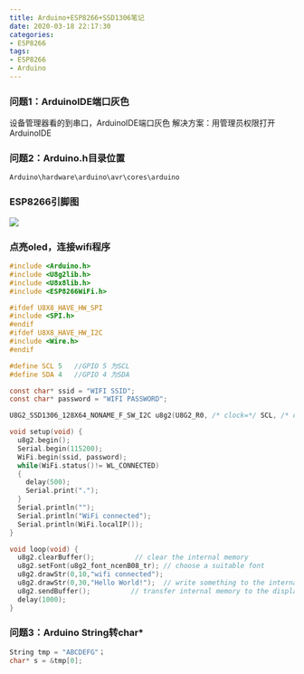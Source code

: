 ```yaml
---
title: Arduino+ESP8266+SSD1306笔记
date: 2020-03-18 22:17:30
categories: 
- ESP8266
tags:
- ESP8266
- Arduino
---
```


### 问题1：ArduinoIDE端口灰色  
设备管理器看的到串口，ArduinoIDE端口灰色
解决方案：用管理员权限打开ArduinoIDE
### 问题2：Arduino.h目录位置  
```shell
Arduino\hardware\arduino\avr\cores\arduino
```
### ESP8266引脚图
![](http://120.55.88.72:8001/2020/03/18/fcc148b39d37b.png)
### 点亮oled，连接wifi程序  
```c
#include <Arduino.h>
#include <U8g2lib.h>
#include <U8x8lib.h>
#include <ESP8266WiFi.h>

#ifdef U8X8_HAVE_HW_SPI
#include <SPI.h>
#endif
#ifdef U8X8_HAVE_HW_I2C
#include <Wire.h>
#endif

#define SCL 5   //GPIO 5 为SCL
#define SDA 4   //GPIO 4 为SDA

const char* ssid = "WIFI SSID";
const char* password = "WIFI PASSWORD";

U8G2_SSD1306_128X64_NONAME_F_SW_I2C u8g2(U8G2_R0, /* clock=*/ SCL, /* data=*/ SDA, /* reset=*/ U8X8_PIN_NONE);   // All Boards without Reset of the Display

void setup(void) {
  u8g2.begin();
  Serial.begin(115200);
  WiFi.begin(ssid, password);
  while(WiFi.status()!= WL_CONNECTED)
  {
    delay(500);
    Serial.print(".");
  }
  Serial.println("");
  Serial.println("WiFi connected");
  Serial.println(WiFi.localIP());
}

void loop(void) {
  u8g2.clearBuffer();          // clear the internal memory
  u8g2.setFont(u8g2_font_ncenB08_tr); // choose a suitable font
  u8g2.drawStr(0,10,"wifi connected");
  u8g2.drawStr(0,30,"Hello World!");  // write something to the internal memory
  u8g2.sendBuffer();          // transfer internal memory to the display
  delay(1000);      
}
```
### 问题3：Arduino String转char*
```c  
String tmp = "ABCDEFG"；
char* s = &tmp[0];
```